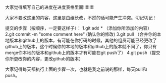 大家觉得填写自己的进度在进度表格里面!!!!!!!!!

大家不要改这里的内容，这里是由组长改，不然的话可能产生冲突。切记切记！

提交的步骤（按顺序，一定要这样子）：
1.git add * （添加你所添加的内容）
2.git commit -m "some comment here" (确认你的修改)
3.git pull （合并你的本地版本和github上的版本，有可能在你打码的时候，其他的组员可能已经更改了github上的版本，这个时候你的本地的版本和github上的版本就不同了，你只有merge你本地的版本和github上的版本才有可能在git push了）
4.git push（提交你所更改你的内容，更改github的版本）

大家记得每天都执行上面的步骤一次，也就是我之前说的那样，每天pull和push。
